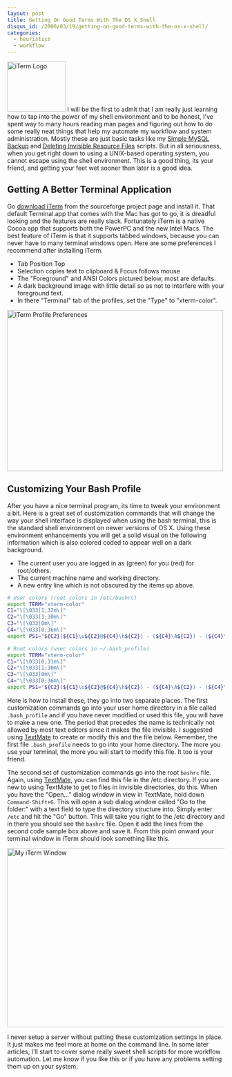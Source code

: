 ```yaml
--- 
layout: post
title: Getting On Good Terms With The OS X Shell
disqus_id: /2006/03/19/getting-on-good-terms-with-the-os-x-shell/
categories: 
  - heuristics
  - workflow
---
```


<p>
  <img src="/assets/iTerm.png" alt="iTerm Logo" width="135" height="116" class="floatl mr20" /> I will be the first to admit that I am really just learning how to tap into the power of my shell environment and to be honest, I've spent way to many hours  reading man pages and figuring out how to do some really neat things that help my automate my workflow and system administration. Mostly these are just basic tasks like my <a href="/2005/12/19/how-to-setup-a-simple-mysql-backup-script/">Simple MySQL Backup</a> and <a href="/2006/02/24/shell-script-to-delete-all-invisible-_-resource-files/">Deleting Invisible Resource Files</a> scripts. But in all seriousness, when you get right down to using a UNIX-based operating system, you cannot escape using the shell environment. This is a good thing, its your friend, and getting your feet wet sooner than later is a good idea.
</p>
		
<h2>Getting A Better Terminal Application</h2>
		
<p>
  Go <a href="http://iterm.sourceforge.net/index.shtml">download iTerm</a> from the sourceforge project page and install it. That default Terminal.app that comes with the Mac has got to go, it is dreadful looking and the features are really slack. Fortunately iTerm is a native Cocoa app that supports both the PowerPC and the new Intel Macs. The best feature of iTerm is that it supports tabbed windows, because you can never have to many terminal windows open. Here are some preferences I recommend after installing iTerm.
</p>

<ul>
  <li>Tab Position Top</li>
  <li>Selection copies text to clipboard &amp; Focus follows mouse  </li>
  <li>The &quot;Foreground&quot; and ANSI Colors pictured below, most are defaults.</li>
  <li>A dark background image with little detail so as not to interfere with your foreground text. </li>
  <li>In there &quot;Terminal&quot; tab of the profiles, set the &quot;Type&quot; to &quot;xterm-color&quot;. </li>
</ul>

<div class="center">
  <img src="/assets/iterm_prefs-all.png" alt="iTerm Profile Preferences" width="500" height="373" class="mt20" />
</div>



<h2>Customizing Your Bash Profile </h2>

<p>
  After you have a nice terminal program, its time to tweak your environment a bit. Here is a great set of customization commands that will change the way your shell interface is displayed when using the bash terminal, this is the standard shell environment on newer versions of OS X. Using these environment enhancements you will get a solid visual on the following information which is also colored coded to appear well on a dark background.
</p>

<ul>
  <li>The current user you are logged in as (green) for you (red) for root/others. </li>
  <li>The current machine name and working directory. </li>
  <li>A new entry line which is not obscured by the items up above.</li>
</ul>

~~~bash
# User colors (root colors in /etc/bashrc)
export TERM="xterm-color"
C1="\[\033[1;32m\]"
C2="\[\033[1;30m\]"
C3="\[\033[0m\]"
C4="\[\033[0;36m\]"
export PS1="${C2}(${C1}\u${C2}@${C4}\h${C2}) - (${C4}\A${C2}) - (${C4}\w${C2})\n${C2}-${C1}=>>${C3}"
~~~

~~~bash
# Root colors (user colors in ~/.bash_profile)
export TERM="xterm-color"
C1="\[\033[0;31m\]"
C2="\[\033[1;30m\]"
C3="\[\033[0m\]"
C4="\[\033[0;36m\]"
export PS1="${C2}(${C1}\u${C2}@${C4}\h${C2}) - (${C4}\A${C2}) - (${C4}\w${C2})\n${C2}-${C1}=>>${C3}"
~~~

<p>
  Here  is how to install these, they go into two separate places. The first customization commands go into your user home directory in a file called <code>.bash_profile</code> and if you have never modified or used this file, you will have to make a new one. The period that precedes the name is technically not allowed by most text editors since it makes the file invisible. I suggested using <a href="/2005/12/22/textmate-by-programmers-for-efficiency-experts/">TextMate</a> to create or modify this and the file below. Remember, the first file <code>.bash_profile</code> needs to go into your home directory. The more you use your terminal, the more you will start to modify this file. It too is your friend.
</p>

<p>
  The second set of customization commands go into the root <code>bashrc</code> file. Again, using <a href="/2005/12/22/textmate-by-programmers-for-efficiency-experts/">TextMate</a>, you can find this file in the /etc directory. If you are new to using TextMate to get to files in invisible directories, do this. When you have the &quot;Open...&quot; dialog window in view in TextMate, hold down <code>Command-Shift+G</code>. This will open a sub dialog window called &quot;Go to the folder:&quot; with a text field to type the directory structure into. Simply enter <code>/etc</code> and hit the &quot;Go&quot; button. This will take you right to the /etc directory and in there you should see the <code>bashrc</code> file. Open it add the lines from the second code sample box above and save it. From this point onward your terminal window in iTerm should look something like this.
</p>


<div class="center">
  <img src="/assets/my-iterm.gif" alt="My iTerm Window" width="523" height="415" class="shadow" />
</div>

<p>
  I never setup a server without putting these customization settings in place. It just makes me feel more at home on the command line. In some later articles, I'll start to cover some really sweet shell scripts for more workflow automation. Let me know if you like this or if you have any problems setting them up on your system.
</p>

